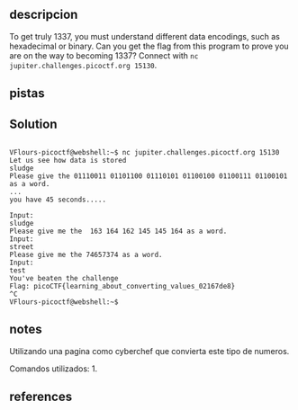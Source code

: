 ## descripcion

To get truly 1337, you must understand different data encodings, such as hexadecimal or binary. Can you get the flag from this program to prove you are on the way to becoming 1337? Connect with `nc jupiter.challenges.picoctf.org 15130`.
## pistas



## Solution

```

VFlours-picoctf@webshell:~$ nc jupiter.challenges.picoctf.org 15130
Let us see how data is stored
sludge
Please give the 01110011 01101100 01110101 01100100 01100111 01100101 as a word.
...
you have 45 seconds.....

Input:
sludge
Please give me the  163 164 162 145 145 164 as a word.
Input:
street
Please give me the 74657374 as a word.
Input:
test
You've beaten the challenge
Flag: picoCTF{learning_about_converting_values_02167de8}
^C
VFlours-picoctf@webshell:~$ 

```

## notes

 Utilizando una pagina como cyberchef que convierta este tipo de numeros.

Comandos utilizados:
	1. 


## references
